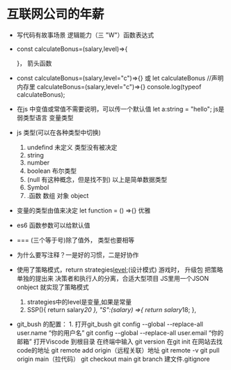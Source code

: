 # 互联网公司的年薪
- 写代码有故事场景  逻辑能力（三 "W"）函数表达式
- const calculateBonus=(salary,level)=>{

    }，  箭头函数 
- const calculateBonus=(salary,level="c")=>{}
        或
        let calculateBonus  //声明 内存里
        calculateBonus=(salary,level="c")=>{}
        console.log(typeof calculateBonus);
- 在js 中变值或常值不需要说明，可以传一个默认值
        let a:string = "hello";
        js是弱类型语言 变量类型
- js 类型(可以在各种类型中切换)
    1. undefind 未定义 类型没有被决定
    2. string
    3. number
    4. boolean 布尔类型
    5. (null 有这种概念，但是找不到)
    以上是简单数据类型
    6. Symbol
    7. .函数 数组 对象 object
- 变量的类型由值来决定
    let function = () =>{} 优雅
- es6 函数参数可以给默认值
- === (三个等于号)除了值外， 类型也要相等
- 为什么要写注释？一是好的习惯，二是好协作
- 使用了策略模式，return strategies[level](2200);(设计模式)
    游戏时， 升级包 把策略单独的提出来
    决策者和执行人的分离，合适大型项目
    JS里用一个JSON onbject 就实现了策略模式
    1. strategies中的level是变量,如果是常量
    2. SSP(){
        return salary*20
    },
    "S":(salary) =>{
        return salary*18;
    },
- git_bush 的配置：
        1. 打开git_bush
        git config --global --replace-all user.name “你的用户名”
        git config --global --replace-all user.email “你的邮箱”
        打开Viscode 到根目录
         在终端中输入 git version
         在git init 在网站去找code的地址
         git remote add origin（远程关联）地址
         git remote -v
         git pull origin main（拉代码）
         git checkout main
         git branch
         建文件.gitignore
